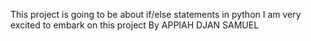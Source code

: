 This project is going to be about if/else statements in python
I am very excited to embark on this project
By APPIAH DJAN SAMUEL
